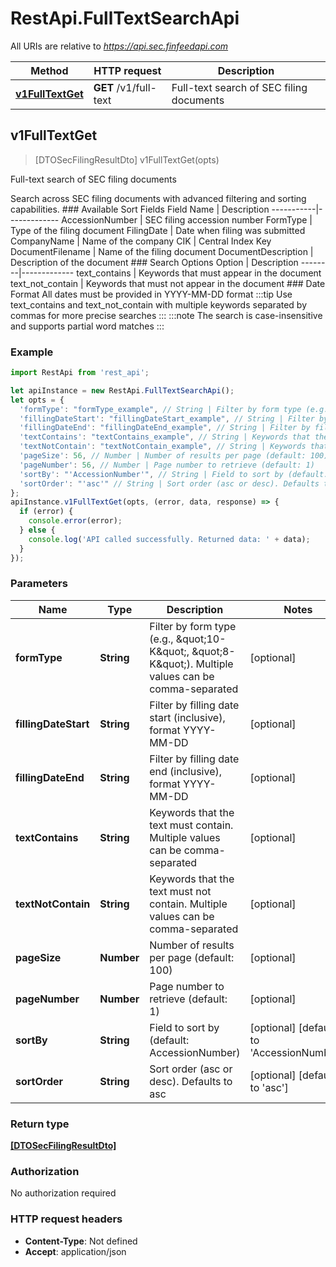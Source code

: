 # RestApi.FullTextSearchApi

All URIs are relative to *https://api.sec.finfeedapi.com*

Method | HTTP request | Description
------------- | ------------- | -------------
[**v1FullTextGet**](FullTextSearchApi.md#v1FullTextGet) | **GET** /v1/full-text | Full-text search of SEC filing documents



## v1FullTextGet

> [DTOSecFilingResultDto] v1FullTextGet(opts)

Full-text search of SEC filing documents

Search across SEC filing documents with advanced filtering and sorting capabilities.    ### Available Sort Fields    Field Name | Description  -----------|-------------  AccessionNumber | SEC filing accession number  FormType | Type of the filing document  FilingDate | Date when filing was submitted  CompanyName | Name of the company  CIK | Central Index Key  DocumentFilename | Name of the filing document  DocumentDescription | Description of the document    ### Search Options    Option | Description  --------|-------------  text_contains | Keywords that must appear in the document  text_not_contain | Keywords that must not appear in the document    ### Date Format  All dates must be provided in YYYY-MM-DD format    :::tip  Use text_contains and text_not_contain with multiple keywords separated by commas for more precise searches  :::    :::note  The search is case-insensitive and supports partial word matches  :::

### Example

```javascript
import RestApi from 'rest_api';

let apiInstance = new RestApi.FullTextSearchApi();
let opts = {
  'formType': "formType_example", // String | Filter by form type (e.g., \"10-K\", \"8-K\"). Multiple values can be comma-separated
  'fillingDateStart': "fillingDateStart_example", // String | Filter by filling date start (inclusive), format YYYY-MM-DD
  'fillingDateEnd': "fillingDateEnd_example", // String | Filter by filling date end (inclusive), format YYYY-MM-DD
  'textContains': "textContains_example", // String | Keywords that the text must contain. Multiple values can be comma-separated
  'textNotContain': "textNotContain_example", // String | Keywords that the text must not contain. Multiple values can be comma-separated
  'pageSize': 56, // Number | Number of results per page (default: 100)
  'pageNumber': 56, // Number | Page number to retrieve (default: 1)
  'sortBy': "'AccessionNumber'", // String | Field to sort by (default: AccessionNumber)
  'sortOrder': "'asc'" // String | Sort order (asc or desc). Defaults to asc
};
apiInstance.v1FullTextGet(opts, (error, data, response) => {
  if (error) {
    console.error(error);
  } else {
    console.log('API called successfully. Returned data: ' + data);
  }
});
```

### Parameters


Name | Type | Description  | Notes
------------- | ------------- | ------------- | -------------
 **formType** | **String**| Filter by form type (e.g., \&quot;10-K\&quot;, \&quot;8-K\&quot;). Multiple values can be comma-separated | [optional] 
 **fillingDateStart** | **String**| Filter by filling date start (inclusive), format YYYY-MM-DD | [optional] 
 **fillingDateEnd** | **String**| Filter by filling date end (inclusive), format YYYY-MM-DD | [optional] 
 **textContains** | **String**| Keywords that the text must contain. Multiple values can be comma-separated | [optional] 
 **textNotContain** | **String**| Keywords that the text must not contain. Multiple values can be comma-separated | [optional] 
 **pageSize** | **Number**| Number of results per page (default: 100) | [optional] 
 **pageNumber** | **Number**| Page number to retrieve (default: 1) | [optional] 
 **sortBy** | **String**| Field to sort by (default: AccessionNumber) | [optional] [default to &#39;AccessionNumber&#39;]
 **sortOrder** | **String**| Sort order (asc or desc). Defaults to asc | [optional] [default to &#39;asc&#39;]

### Return type

[**[DTOSecFilingResultDto]**](DTOSecFilingResultDto.md)

### Authorization

No authorization required

### HTTP request headers

- **Content-Type**: Not defined
- **Accept**: application/json

